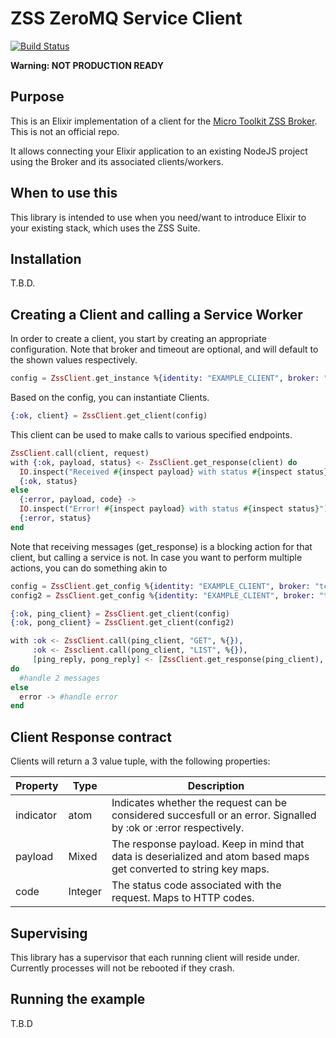 # ZSS ZeroMQ Service Client

[![Build Status](https://travis-ci.org/nickve28/zss_service_suite_client_ex.svg?branch=master)](https://travis-ci.org/nickve28/zss_service_suite_client_ex)

**Warning: NOT PRODUCTION READY**

## Purpose

This is an Elixir implementation of a client for the [Micro Toolkit ZSS Broker](https://github.com/micro-toolkit/zmq-service-suite-broker-js). This is not an official repo.

It allows connecting your Elixir application to an existing NodeJS project using the Broker and its associated clients/workers.

## When to use this

This library is intended to use when you need/want to introduce Elixir to your existing stack, which uses the ZSS Suite.

## Installation

T.B.D.

## Creating a Client and calling a Service Worker

In order to create a client, you start by creating an appropriate configuration.
Note that broker and timeout are optional, and will default to the shown values respectively.

```elixir
config = ZssClient.get_instance %{identity: "EXAMPLE_CLIENT", broker: "tcp://127.0.0.1:7777", timeout: 1000, sid: "PING"}
```

Based on the config, you can instantiate Clients.

```elixir
{:ok, client} = ZssClient.get_client(config)
```

This client can be used to make calls to various specified endpoints.

```elixir
ZssClient.call(client, request)
with {:ok, payload, status} <- ZssClient.get_response(client) do
  IO.inspect("Received #{inspect payload} with status #{inspect status}")
  {:ok, status}
else
  {:error, payload, code} ->
  IO.inspect("Error! #{inspect payload} with status #{inspect status}")
  {:error, status}
end
```

Note that receiving messages (get_response) is a blocking action for that client, but calling a service is not. In case you want to perform multiple actions, you can do something akin to

```elixir
config = ZssClient.get_config %{identity: "EXAMPLE_CLIENT", broker: "tcp://127.0.0.1:7777", timeout: 1000, sid: "PING"}
config2 = ZssClient.get_config %{identity: "EXAMPLE_CLIENT", broker: "tcp://127.0.0.1:7777", timeout: 1000, sid: "PONG"}

{:ok, ping_client} = ZssClient.get_client(config)
{:ok, pong_client} = ZssClient.get_client(config2)

with :ok <- ZssClient.call(ping_client, "GET", %{}),
     :ok <- Zssclient.call(pong_client, "LIST", %{}),
     [ping_reply, pong_reply] <- [ZssClient.get_response(ping_client), ZssClient.get_response(pong_client)],
do
  #handle 2 messages
else
  error -> #handle error
end
```
## Client Response contract

Clients will return a 3 value tuple, with the following properties:


| Property | Type | Description |
|--------|------------|-------------|
| indicator | atom    | Indicates whether the request can be considered succesfull or an error. Signalled by :ok or :error respectively.
| payload | Mixed     | The response payload. Keep in mind that data is deserialized and atom based maps get converted to string key maps.
| code    | Integer   | The status code associated with the request. Maps to HTTP codes.

## Supervising

This library has a supervisor that each running client will reside under. Currently processes will not be rebooted if they crash.

## Running the example

T.B.D
